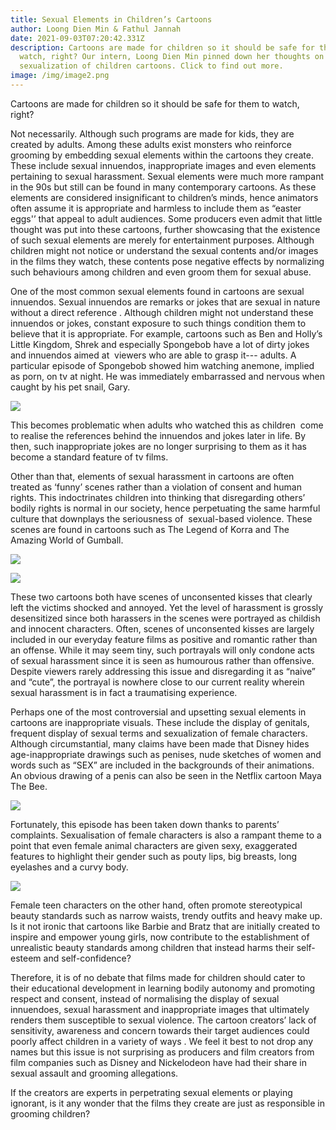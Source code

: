 ```yaml
---
title: Sexual Elements in Children’s Cartoons
author: Loong Dien Min & Fathul Jannah
date: 2021-09-03T07:20:42.331Z
description: Cartoons are made for children so it should be safe for them to
  watch, right? Our intern, Loong Dien Min pinned down her thoughts on
  sexualization of children cartoons. Click to find out more.
image: /img/image2.png
---
```

Cartoons are made for children so it should be safe for them to watch, right?

Not necessarily. Although such programs are made for kids, they are created by adults. Among these adults exist monsters who reinforce grooming by embedding sexual elements within the cartoons they create. These include sexual innuendos, inappropriate images and even elements pertaining to sexual harassment. Sexual elements were much more rampant in the 90s but still can be found in many contemporary cartoons. As these elements are considered insignificant to children’s minds, hence animators often assume it is appropriate and harmless to include them as “easter eggs'’ that appeal to adult audiences. Some producers even admit that little thought was put into these cartoons, further showcasing that the existence of such sexual elements are merely for entertainment purposes. Although children might not notice or understand the sexual contents and/or images in the films they watch, these contents pose negative effects by normalizing such behaviours among children and even groom them for sexual abuse.

One of the most common sexual elements found in cartoons are sexual innuendos. Sexual innuendos are remarks or jokes that are sexual in nature without a direct reference . Although children might not understand these innuendos or jokes, constant exposure to such things condition them to believe that it is appropriate. For example, cartoons such as Ben and Holly’s Little Kingdom, Shrek and especially Spongebob have a lot of dirty jokes and innuendos aimed at  viewers who are able to grasp it--- adults. A particular episode of Spongebob showed him watching anemone, implied as porn, on tv at night. He was immediately embarrassed and nervous when caught by his pet snail, Gary. 

![](/img/image1.jpeg)

This becomes problematic when adults who watched this as children  come to realise the references behind the innuendos and jokes later in life. By then, such inappropriate jokes are no longer surprising to them as it has become a standard feature of tv films.

Other than that, elements of sexual harassment in cartoons are often treated as ‘funny’ scenes rather than a violation of consent and human rights. This indoctrinates children into thinking that disregarding others’ bodily rights is normal in our society, hence perpetuating the same harmful culture that downplays the seriousness of  sexual-based violence. These scenes are found in cartoons such as The Legend of Korra and The Amazing World of Gumball. 

![](/img/image2.png)

![](/img/image3.png)

These two cartoons both have scenes of unconsented kisses that clearly left the victims shocked and annoyed. Yet the level of harassment is grossly desensitized since both harassers in the scenes were portrayed as childish and innocent characters. Often, scenes of unconsented kisses are largely included in our everyday feature films as positive and romantic rather than an offense. While it may seem tiny, such portrayals will only condone acts of sexual harassment since it is seen as humourous rather than offensive. Despite viewers rarely addressing this issue and disregarding it as “naive” and “cute”, the portrayal is nowhere close to our current reality wherein sexual harassment is in fact a traumatising experience.

Perhaps one of the most controversial and upsetting sexual elements in cartoons are inappropriate visuals. These include the display of genitals, frequent display of sexual terms and sexualization of female characters. Although circumstantial, many claims have been made that Disney hides age-inappropriate drawings such as penises, nude sketches of women and words such as “SEX” are included in the backgrounds of their animations. An obvious drawing of a penis can also be seen in the Netflix cartoon Maya The Bee. 

![](/img/image4.jpeg)

Fortunately, this episode has been taken down thanks to parents’ complaints. Sexualisation of female characters is also a rampant theme to a point that even female animal characters are given sexy, exaggerated features to highlight their gender such as pouty lips, big breasts, long eyelashes and a curvy body. 

![](/img/image5.jpeg)

Female teen characters on the other hand, often promote stereotypical beauty standards such as narrow waists, trendy outfits and heavy make up. Is it not ironic that cartoons like Barbie and Bratz that are initially created to inspire and empower young girls, now contribute to the establishment of unrealistic beauty standards among children that instead harms their self-esteem and self-confidence?

Therefore, it is of no debate that films made for children should cater to their educational development in learning bodily autonomy and promoting respect and consent, instead of normalising the display of sexual innuendoes, sexual harassment and inappropriate images that ultimately renders them susceptible to sexual violence. The cartoon creators’ lack of sensitivity, awareness and concern towards their target audiences could poorly affect children in a variety of ways . We feel it best to not drop any names but this issue is not surprising as producers and film creators from film companies such as Disney and Nickelodeon have had their share in sexual assault and grooming allegations. 

If the creators are experts in perpetrating sexual elements or playing ignorant, is it any wonder that the films they create are just as responsible in grooming children?